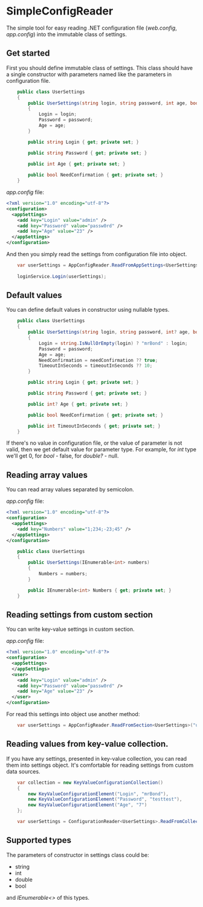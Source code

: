 # SimpleConfigReader
The simple tool for easy reading .NET configuration file (*web.config*, *app.config*) into the immutable class of settings.

## Get started
First you should define immutable class of settings.
This class should have a single constructor with parameters named like the parameters in configuration file.
```c#
    public class UserSettings
    {
        public UserSettings(string login, string password, int age, bool needConfirmation)
        {
            Login = login;
            Password = password;
            Age = age;
        }

        public string Login { get; private set; }

        public string Password { get; private set; }

        public int Age { get; private set; }
        
        public bool NeedConfirmation { get; private set; }
    }
```

*app.config* file:
```xml
<?xml version="1.0" encoding="utf-8"?>
<configuration>
  <appSettings>
    <add key="Login" value="admin" />
    <add key="Password" value="passw0rd" />
    <add key="Age" value="23" />
  </appSettings>
</configuration>
```
And then you simply read the settings from configuration file into object.
```c#
    var userSettings = AppConfigReader.ReadFromAppSettings<UserSettings>();
    
    loginService.Login(userSettings);
```
## Default values
You can define default values in constructor using nullable types.
```c#
    public class UserSettings
    {
        public UserSettings(string login, string password, int? age, bool? needConfirmation, int? timeoutInSeconds)
        {
            Login = string.IsNullOrEmpty(login) ? "mrBond" : login;
            Password = password;
            Age = age;
            NeedConfirmation = needConfirmation ?? true;
            TimeoutInSeconds = timeoutInSeconds ?? 10;
        }

        public string Login { get; private set; }

        public string Password { get; private set; }

        public int? Age { get; private set; }

        public bool NeedConfirmation { get; private set; }

        public int TimeoutInSeconds { get; private set; }
    }
```

If there's no value in configuration file, or the value of parameter is not valid, then we get default value for parameter type.
For example, for *int* type we'll get 0, for *bool* - false, for *double?* - null.

## Reading array values
You can read array values separated by semicolon.

*app.config* file:
```xml
<?xml version="1.0" encoding="utf-8"?>
<configuration>
  <appSettings>
    <add key="Numbers" value="1;234;-23;45" />
  </appSettings>
</configuration>
```
```c#
    public class UserSettings
    {
        public UserSettings(IEnumerable<int> numbers)
        {
            Numbers = numbers;
        }

        public IEnumerable<int> Numbers { get; private set; }
    }
```

## Reading settings from custom section
You can write key-value settings in custom section.

*app.config* file:
```xml
<?xml version="1.0" encoding="utf-8"?>
<configuration>
  <appSettings>
  </appSettings>
  <user>
    <add key="Login" value="admin" />
    <add key="Password" value="passw0rd" />
    <add key="Age" value="23" />
  </user>
</configuration>
```
For read this settings into object use another method:

```c#
    var userSettings = AppConfigReader.ReadFromSection<UserSettings>("user");
```

## Reading values from key-value collection.
If you have any settings, presented in key-value collection, you can read them into settings object. It's comfortable for reading settings from custom data sources.
```c#
    var collection = new KeyValueConfigurationCollection()
    {
        new KeyValueConfigurationElement("Login", "mrBond"), 
        new KeyValueConfigurationElement("Password", "testtest"),
        new KeyValueConfigurationElement("Age", "7")
    };

    var userSettings = ConfigurationReader<UserSettings>.ReadFromCollection(collection);
```

## Supported types
The parameters of constructor in settings class could be:
 - string
 - int
 - double
 - bool
 
and *IEnumerable<>* of this types.

